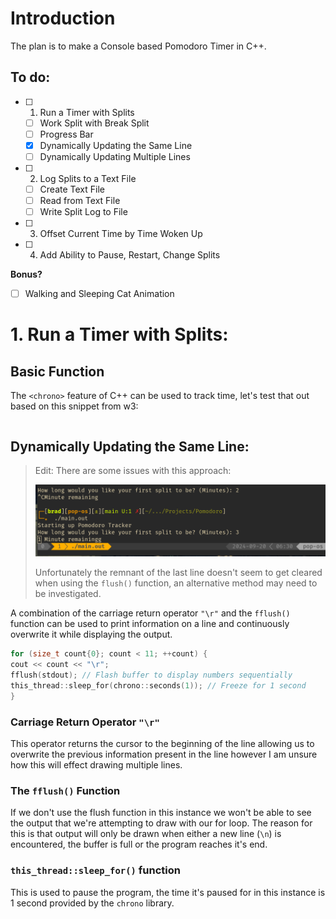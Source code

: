 # Introduction

The plan is to make a Console based Pomodoro Timer in C++.
## To do:
- [ ] 1. Run a Timer with Splits
	- [ ] Work Split with Break Split
	- [ ] Progress Bar
	- [x] Dynamically Updating the Same Line
	- [ ] Dynamically Updating Multiple Lines

- [ ] 2. Log Splits to a Text File
	- [ ] Create Text File
	- [ ] Read from Text File
	- [ ] Write Split Log to File

- [ ] 3. Offset Current Time by Time Woken Up

- [ ] 4. Add Ability to Pause, Restart, Change Splits

**Bonus?**
- [ ] Walking and Sleeping Cat Animation
# 1. Run a Timer with Splits:

## Basic Function
The `<chrono>` feature of C++ can be used to track time, let's test that out based on this snippet from w3:

```cpp nums

```

## Dynamically Updating the Same Line:

> Edit: There are some issues with this approach:
> 
> ![](Pictures/Pomodoro%20Main%20-%20Line%20Updating%20Issue.png)
> 
> Unfortunately the remnant of the last line doesn't seem to get cleared when using the `flush()` function, an alternative method may need to be investigated.

A combination of the carriage return operator `"\r"` and the `fflush()` function can be used to print information on a line and continuously overwrite it while displaying the output.

```cpp nums {2,3}
for (size_t count{0}; count < 11; ++count) {
cout << count << "\r";
fflush(stdout); // Flash buffer to display numbers sequentially
this_thread::sleep_for(chrono::seconds(1)); // Freeze for 1 second
}
```

### Carriage Return Operator `"\r"`

This operator returns the cursor to the beginning of the line allowing us to overwrite the previous information present in the line however I am unsure how this will effect drawing multiple lines.

### The `fflush()` Function

If we don't use the flush function in this instance we won't be able to see the output that we're attempting to draw with our for loop. The reason for this is that output will only be drawn when either a new line (`\n`) is encountered, the buffer is full or the program reaches it's end.

### `this_thread::sleep_for()` function

This is used to pause the program, the time it's paused for in this instance is 1 second provided by the `chrono` library.